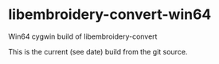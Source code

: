 # libembroidery-convert-win64
Win64 cygwin build of libembroidery-convert

This is the current (see date) build from the git source.
